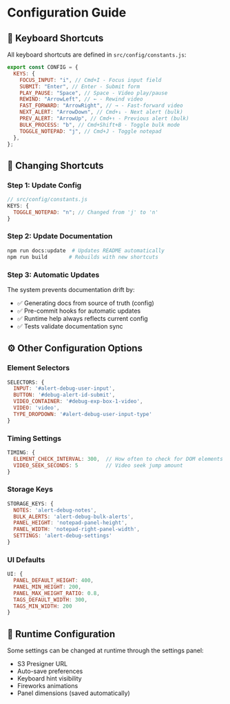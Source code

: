 # Configuration Guide

## 🔧 Keyboard Shortcuts

All keyboard shortcuts are defined in `src/config/constants.js`:

```javascript
export const CONFIG = {
  KEYS: {
    FOCUS_INPUT: "i", // Cmd+I - Focus input field
    SUBMIT: "Enter", // Enter - Submit form
    PLAY_PAUSE: "Space", // Space - Video play/pause
    REWIND: "ArrowLeft", // ← - Rewind video
    FAST_FORWARD: "ArrowRight", // → - Fast-forward video
    NEXT_ALERT: "ArrowDown", // Cmd+↓ - Next alert (bulk)
    PREV_ALERT: "ArrowUp", // Cmd+↑ - Previous alert (bulk)
    BULK_PROCESS: "b", // Cmd+Shift+B - Toggle bulk mode
    TOGGLE_NOTEPAD: "j", // Cmd+J - Toggle notepad
  },
};
```

## 📝 Changing Shortcuts

### Step 1: Update Config

```javascript
// src/config/constants.js
KEYS: {
  TOGGLE_NOTEPAD: "n"; // Changed from 'j' to 'n'
}
```

### Step 2: Update Documentation

```bash
npm run docs:update  # Updates README automatically
npm run build       # Rebuilds with new shortcuts
```

### Step 3: Automatic Updates

The system prevents documentation drift by:

- ✅ Generating docs from source of truth (config)
- ✅ Pre-commit hooks for automatic updates
- ✅ Runtime help always reflects current config
- ✅ Tests validate documentation sync

## ⚙️ Other Configuration Options

### Element Selectors

```javascript
SELECTORS: {
  INPUT: '#alert-debug-user-input',
  BUTTON: '#debug-alert-id-submit',
  VIDEO_CONTAINER: '#debug-exp-box-1-video',
  VIDEO: 'video',
  TYPE_DROPDOWN: '#alert-debug-user-input-type'
}
```

### Timing Settings

```javascript
TIMING: {
  ELEMENT_CHECK_INTERVAL: 300,  // How often to check for DOM elements
  VIDEO_SEEK_SECONDS: 5         // Video seek jump amount
}
```

### Storage Keys

```javascript
STORAGE_KEYS: {
  NOTES: 'alert-debug-notes',
  BULK_ALERTS: 'alert-debug-bulk-alerts',
  PANEL_HEIGHT: 'notepad-panel-height',
  PANEL_WIDTH: 'notepad-right-panel-width',
  SETTINGS: 'alert-debug-settings'
}
```

### UI Defaults

```javascript
UI: {
  PANEL_DEFAULT_HEIGHT: 400,
  PANEL_MIN_HEIGHT: 200,
  PANEL_MAX_HEIGHT_RATIO: 0.8,
  TAGS_DEFAULT_WIDTH: 300,
  TAGS_MIN_WIDTH: 200
}
```

## 🔄 Runtime Configuration

Some settings can be changed at runtime through the settings panel:

- S3 Presigner URL
- Auto-save preferences
- Keyboard hint visibility
- Fireworks animations
- Panel dimensions (saved automatically)

